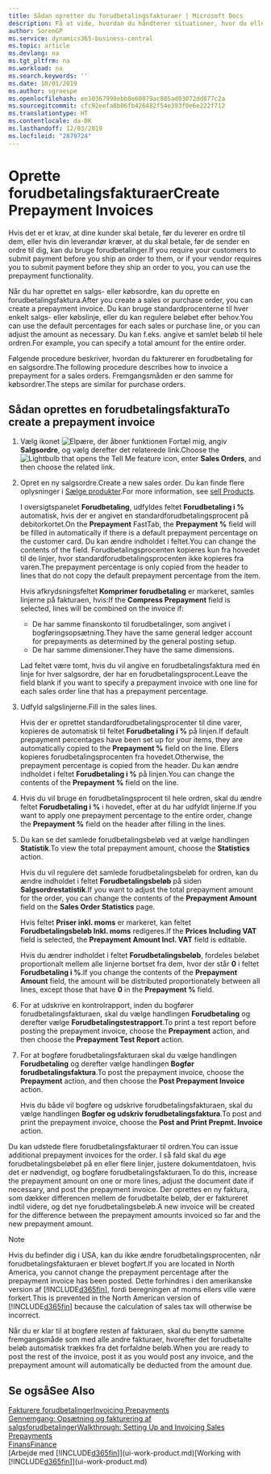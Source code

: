 ```yaml
---
title: Sådan opretter du forudbetalingsfakturaer | Microsoft Docs
description: Få at vide, hvordan du håndterer situationer, hvor du eller din leverandør kræver forudbetaling.
author: SorenGP
ms.service: dynamics365-business-central
ms.topic: article
ms.devlang: na
ms.tgt_pltfrm: na
ms.workload: na
ms.search.keywords: ''
ms.date: 10/01/2019
ms.author: sgroespe
ms.openlocfilehash: ee10367990ebb0e60879ac885ad03072dd877c2a
ms.sourcegitcommit: cfc92eefa8b06fb426482f54e393f0e6e222f712
ms.translationtype: HT
ms.contentlocale: da-DK
ms.lasthandoff: 12/03/2019
ms.locfileid: "2879724"
---
```

# <a name="create-prepayment-invoices"></a><span data-ttu-id="5f612-103">Oprette forudbetalingsfakturaer</span><span class="sxs-lookup"><span data-stu-id="5f612-103">Create Prepayment Invoices</span></span>
<span data-ttu-id="5f612-104">Hvis det er et krav, at dine kunder skal betale, før du leverer en ordre til dem, eller hvis din leverandør kræver, at du skal betale, før de sender en ordre til dig, kan du bruge forudbetalinger.</span><span class="sxs-lookup"><span data-stu-id="5f612-104">If you require your customers to submit payment before you ship an order to them, or if your vendor requires you to submit payment before they ship an order to you, you can use the prepayment functionality.</span></span>  

<span data-ttu-id="5f612-105">Når du har oprettet en salgs- eller købsordre, kan du oprette en forudbetalingsfaktura.</span><span class="sxs-lookup"><span data-stu-id="5f612-105">After you create a sales or purchase order, you can create a prepayment invoice.</span></span> <span data-ttu-id="5f612-106">Du kan bruge standardprocenterne til hver enkelt salgs- eller købslinje, eller du kan regulere beløbet efter behov.</span><span class="sxs-lookup"><span data-stu-id="5f612-106">You can use the default percentages for each sales or purchase line, or you can adjust the amount as necessary.</span></span> <span data-ttu-id="5f612-107">Du kan f.eks. angive et samlet beløb til hele ordren.</span><span class="sxs-lookup"><span data-stu-id="5f612-107">For example, you can specify a total amount for the entire order.</span></span>  

<span data-ttu-id="5f612-108">Følgende procedure beskriver, hvordan du fakturerer en forudbetaling for en salgsordre.</span><span class="sxs-lookup"><span data-stu-id="5f612-108">The following procedure describes how to invoice a prepayment for a sales orders.</span></span> <span data-ttu-id="5f612-109">Fremgangsmåden er den samme for købsordrer.</span><span class="sxs-lookup"><span data-stu-id="5f612-109">The steps are similar for purchase orders.</span></span>  

## <a name="to-create-a-prepayment-invoice"></a><span data-ttu-id="5f612-110">Sådan oprettes en forudbetalingsfaktura</span><span class="sxs-lookup"><span data-stu-id="5f612-110">To create a prepayment invoice</span></span>  
1. <span data-ttu-id="5f612-111">Vælg ikonet ![Elpære, der åbner funktionen Fortæl mig](media/ui-search/search_small.png "Fortæl mig, hvad du vil foretage dig"), angiv **Salgsordre**, og vælg derefter det relaterede link.</span><span class="sxs-lookup"><span data-stu-id="5f612-111">Choose the ![Lightbulb that opens the Tell Me feature](media/ui-search/search_small.png "Tell me what you want to do") icon, enter **Sales Orders**, and then choose the related link.</span></span>  
2. <span data-ttu-id="5f612-112">Opret en ny salgsordre.</span><span class="sxs-lookup"><span data-stu-id="5f612-112">Create a new sales order.</span></span> <span data-ttu-id="5f612-113">Du kan finde flere oplysninger i [Sælge produkter](sales-how-sell-products.md).</span><span class="sxs-lookup"><span data-stu-id="5f612-113">For more information, see [sell Products](sales-how-sell-products.md).</span></span>  

    <span data-ttu-id="5f612-114">I oversigtspanelet **Forudbetaling**, udfyldes feltet **Forudbetaling i %** automatisk, hvis der er angivet en standardforudbetalingsprocent på debitorkortet.</span><span class="sxs-lookup"><span data-stu-id="5f612-114">On the **Prepayment** FastTab, the **Prepayment %** field will be filled in automatically if there is a default prepayment percentage on the customer card.</span></span> <span data-ttu-id="5f612-115">Du kan ændre indholdet i feltet.</span><span class="sxs-lookup"><span data-stu-id="5f612-115">You can change the contents of the field.</span></span> <span data-ttu-id="5f612-116">Forudbetalingsprocenten kopieres kun fra hovedet til de linjer, hvor standardforudbetalingsprocenten ikke kopieres fra varen.</span><span class="sxs-lookup"><span data-stu-id="5f612-116">The prepayment percentage is only copied from the header to lines that do not copy the default prepayment percentage from the item.</span></span>  

    <span data-ttu-id="5f612-117">Hvis afkrydsningsfeltet **Komprimer forudbetaling** er markeret, samles linjerne på fakturaen, hvis:</span><span class="sxs-lookup"><span data-stu-id="5f612-117">If the **Compress Prepayment** field is selected, lines will be combined on the invoice if:</span></span>  
    - <span data-ttu-id="5f612-118">De har samme finanskonto til forudbetalinger, som angivet i bogføringsopsætning.</span><span class="sxs-lookup"><span data-stu-id="5f612-118">They have the same general ledger account for prepayments as determined by the general posting setup.</span></span>  
    - <span data-ttu-id="5f612-119">De har samme dimensioner.</span><span class="sxs-lookup"><span data-stu-id="5f612-119">They have the same dimensions.</span></span>  

    <span data-ttu-id="5f612-120">Lad feltet være tomt, hvis du vil angive en forudbetalingsfaktura med én linje for hver salgsordre, der har en forudbetalingsprocent.</span><span class="sxs-lookup"><span data-stu-id="5f612-120">Leave the field blank if you want to specify a prepayment invoice with one line for each sales order line that has a prepayment percentage.</span></span>  

3. <span data-ttu-id="5f612-121">Udfyld salgslinjerne.</span><span class="sxs-lookup"><span data-stu-id="5f612-121">Fill in the sales lines.</span></span>  

    <span data-ttu-id="5f612-122">Hvis der er oprettet standardforudbetalingsprocenter til dine varer, kopieres de automatisk til feltet **Forudbetaling i %** på linjen.</span><span class="sxs-lookup"><span data-stu-id="5f612-122">If default prepayment percentages have been set up for your items, they are automatically copied to the **Prepayment %** field on the line.</span></span> <span data-ttu-id="5f612-123">Ellers kopieres forudbetalingsprocenten fra hovedet.</span><span class="sxs-lookup"><span data-stu-id="5f612-123">Otherwise, the prepayment percentage is copied from the header.</span></span> <span data-ttu-id="5f612-124">Du kan ændre indholdet i feltet **Forudbetaling i %** på linjen.</span><span class="sxs-lookup"><span data-stu-id="5f612-124">You can change the contents of the **Prepayment %** field on the line.</span></span>  
4. <span data-ttu-id="5f612-125">Hvis du vil bruge én forudbetalingsprocent til hele ordren, skal du ændre feltet **Forudbetaling i %** i hovedet, efter at du har udfyldt linjerne.</span><span class="sxs-lookup"><span data-stu-id="5f612-125">If you want to apply one prepayment percentage to the entire order, change the **Prepayment %** field on the header after filling in the lines.</span></span>  
5. <span data-ttu-id="5f612-126">Du kan se det samlede forudbetalingsbeløb ved at vælge handlingen **Statistik**.</span><span class="sxs-lookup"><span data-stu-id="5f612-126">To view the total prepayment amount, choose the **Statistics** action.</span></span>

    <span data-ttu-id="5f612-127">Hvis du vil regulere det samlede forudbetalingsbeløb for ordren, kan du ændre indholdet i feltet **Forudbetalingsbeløb** på siden **Salgsordrestatistik**.</span><span class="sxs-lookup"><span data-stu-id="5f612-127">If you want to adjust the total prepayment amount for the order, you can change the contents of the **Prepayment Amount** field on the **Sales Order Statistics** page.</span></span>  

    <span data-ttu-id="5f612-128">Hvis feltet **Priser inkl. moms** er markeret, kan feltet **Forudbetalingsbeløb Inkl. moms** redigeres.</span><span class="sxs-lookup"><span data-stu-id="5f612-128">If the **Prices Including VAT** field is selected, the **Prepayment Amount Incl. VAT** field is editable.</span></span>  

    <span data-ttu-id="5f612-129">Hvis du ændrer indholdet i feltet **Forudbetalingsbeløb**, fordeles beløbet proportionalt mellem alle linjerne bortset fra dem, hvor der står **0** i feltet **Forudbetaling i %**.</span><span class="sxs-lookup"><span data-stu-id="5f612-129">If you change the contents of the **Prepayment Amount** field, the amount will be distributed proportionately between all lines, except those that have **0** in the **Prepayment %** field.</span></span>  
6. <span data-ttu-id="5f612-130">For at udskrive en kontrolrapport, inden du bogfører forudbetalingsfakturaen, skal du vælge handlingen **Forudbetaling** og derefter vælge **Forudbetalingstestrapport**.</span><span class="sxs-lookup"><span data-stu-id="5f612-130">To print a test report before posting the prepayment invoice, choose the **Prepayment** action, and then choose the **Prepayment Test Report** action.</span></span>  
7. <span data-ttu-id="5f612-131">For at bogføre forudbetalingsfakturaen skal du vælge handlingen **Forudbetaling** og derefter vælge handlingen **Bogfør forudbetalingsfaktura**.</span><span class="sxs-lookup"><span data-stu-id="5f612-131">To post the prepayment invoice, choose the **Prepayment** action, and then choose the **Post Prepayment Invoice** action.</span></span>  

    <span data-ttu-id="5f612-132">Hvis du både vil bogføre og udskrive forudbetalingsfakturaen, skal du vælge handlingen **Bogfør og udskriv forudbetalingsfaktura**.</span><span class="sxs-lookup"><span data-stu-id="5f612-132">To post and print the prepayment invoice, choose the **Post and Print Prepmt. Invoice** action.</span></span>  

<span data-ttu-id="5f612-133">Du kan udstede flere forudbetalingsfakturaer til ordren.</span><span class="sxs-lookup"><span data-stu-id="5f612-133">You can issue additional prepayment invoices for the order.</span></span> <span data-ttu-id="5f612-134">I så fald skal du øge forudbetalingsbeløbet på en eller flere linjer, justere dokumentdatoen, hvis det er nødvendigt, og bogføre forudbetalingsfakturaen.</span><span class="sxs-lookup"><span data-stu-id="5f612-134">To do this, increase the prepayment amount on one or more lines, adjust the document date if necessary, and post the prepayment invoice.</span></span> <span data-ttu-id="5f612-135">Der oprettes en ny faktura, som dækker differencen mellem de forudbetalte beløb, der er faktureret indtil videre, og det nye forudbetalingsbeløb.</span><span class="sxs-lookup"><span data-stu-id="5f612-135">A new invoice will be created for the difference between the prepayment amounts invoiced so far and the new prepayment amount.</span></span>  

> [!NOTE]  
>  <span data-ttu-id="5f612-136">Hvis du befinder dig i USA, kan du ikke ændre forudbetalingsprocenten, når forudbetalingsfakturaen er blevet bogført.</span><span class="sxs-lookup"><span data-stu-id="5f612-136">If you are located in North America, you cannot change the prepayment percentage after the prepayment invoice has been posted.</span></span> <span data-ttu-id="5f612-137">Dette forhindres i den amerikanske version af [!INCLUDE[d365fin](includes/d365fin_md.md)], fordi beregningen af moms ellers ville være forkert.</span><span class="sxs-lookup"><span data-stu-id="5f612-137">This is prevented in the North American version of [!INCLUDE[d365fin](includes/d365fin_md.md)] because the calculation of sales tax will otherwise be incorrect.</span></span>  

 <span data-ttu-id="5f612-138">Når du er klar til at bogføre resten af fakturaen, skal du benytte samme fremgangsmåde som med alle andre fakturaer, hvorefter det forudbetalte beløb automatisk trækkes fra det forfaldne beløb.</span><span class="sxs-lookup"><span data-stu-id="5f612-138">When you are ready to post the rest of the invoice, post it as you would post any invoice, and the prepayment amount will automatically be deducted from the amount due.</span></span>  

## <a name="see-also"></a><span data-ttu-id="5f612-139">Se også</span><span class="sxs-lookup"><span data-stu-id="5f612-139">See Also</span></span>  
[<span data-ttu-id="5f612-140">Fakturere forudbetalinger</span><span class="sxs-lookup"><span data-stu-id="5f612-140">Invoicing Prepayments</span></span>](finance-invoice-prepayments.md)  
[<span data-ttu-id="5f612-141">Gennemgang: Opsætning og fakturering af salgsforudbetalinger</span><span class="sxs-lookup"><span data-stu-id="5f612-141">Walkthrough: Setting Up and Invoicing Sales Prepayments</span></span>](walkthrough-setting-up-and-invoicing-sales-prepayments.md)  
[<span data-ttu-id="5f612-142">Finans</span><span class="sxs-lookup"><span data-stu-id="5f612-142">Finance</span></span>](finance.md)  
<span data-ttu-id="5f612-143">[Arbejde med [!INCLUDE[d365fin](includes/d365fin_md.md)]](ui-work-product.md)</span><span class="sxs-lookup"><span data-stu-id="5f612-143">[Working with [!INCLUDE[d365fin](includes/d365fin_md.md)]](ui-work-product.md)</span></span>
